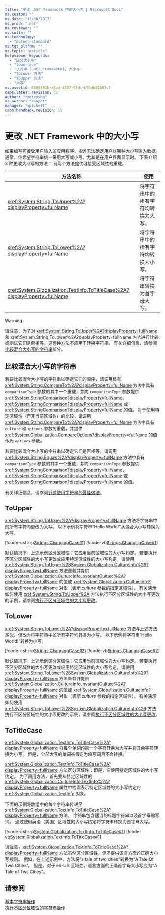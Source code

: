 ```yaml
---
title: "更改 .NET Framework 中的大小写 | Microsoft Docs"
ms.custom: ""
ms.date: "03/30/2017"
ms.prod: ".net"
ms.reviewer: ""
ms.suite: ""
ms.technology: 
  - "dotnet-standard"
ms.tgt_pltfrm: ""
ms.topic: "article"
helpviewer_keywords: 
  - "区分大小写"
  - "lowercase"
  - "字符串 [.NET Framework], 大小写"
  - "ToLower 方法"
  - "ToUpper 方法"
  - "大写"
ms.assetid: 6805f81b-e9ad-4387-9f4c-b9bdb21b87c0
caps.latest.revision: 15
author: "rpetrusha"
ms.author: "ronpet"
manager: "wpickett"
caps.handback.revision: 15
---
```

# 更改 .NET Framework 中的大小写
如果编写可接受用户输入的应用程序，永远无法确定用户以哪种大小写输入数据。  通常，你希望字符串统一采用大写或小写，尤其是在用户界面显示时。  下表介绍 3 种更改大小写的方法：  前两个方法提供可接受区域性的重载。  
  
|方法名称|使用|  
|----------|--------|  
|<xref:System.String.ToUpper%2A?displayProperty=fullName>|将字符串中的所有字符均转换为大写。|  
|<xref:System.String.ToLower%2A?displayProperty=fullName>|将字符串中的所有字符均转换为小写。|  
|<xref:System.Globalization.TextInfo.ToTitleCase%2A?displayProperty=fullName>|将字符串转换为首字母大写。|  
  
> [!WARNING]
>  请注意，为了对 <xref:System.String.ToUpper%2A?displayProperty=fullName> 和 <xref:System.String.ToLower%2A?displayProperty=fullName> 方法进行比较或测试它们是否相等，这两种方法不应用于转换字符串。  有关详细信息，请参阅[比较混合大小写的字符串](#Comparing)部分。  
  
<a name="Comparing"></a>   
## 比较混合大小写的字符串  
 若要比较混合大小写的字符串以确定它们的顺序，请调用具有 <xref:System.String.CompareTo%2A?displayProperty=fullName> 方法中具有 `comparisonType` 参数的其中一个重载，并向 `comparisonType` 参数提供 <xref:System.StringComparison?displayProperty=fullName>、<xref:System.StringComparison?displayProperty=fullName> 或 <xref:System.StringComparison?displayProperty=fullName> 的值。  对于使用特定区域性（而非当前区域性）的比较，请调用 <xref:System.String.CompareTo%2A?displayProperty=fullName> 方法中具有 `culture` 和 `options` 参数的重载，并提供 <xref:System.Globalization.CompareOptions?displayProperty=fullName> 的值作为 `options` 参数。  
  
 若要比较混合大小写的字符串以确定它们是否相等，请调用 <xref:System.String.Equals%2A?displayProperty=fullName> 方法中具有 `comparisonType` 参数的其中一个重载，并向 `comparisonType` 参数提供 <xref:System.StringComparison?displayProperty=fullName>、<xref:System.StringComparison?displayProperty=fullName> 或 <xref:System.StringComparison?displayProperty=fullName> 的值。  
  
 有关详细信息，请参阅[针对使用字符串的最佳做法](../../../docs/standard/base-types/best-practices-strings.md)。  
  
## ToUpper  
 <xref:System.String.ToUpper%2A?displayProperty=fullName> 方法将字符串中的所有字符均更改为大写。  以下示例将字符串“Hello World\!”从混合大小写转换为大写。  
  
 [!code-csharp[Strings.ChangingCase#1](../../../samples/snippets/csharp/VS_Snippets_CLR/Strings.ChangingCase/cs/Example.cs#1)]
 [!code-vb[Strings.ChangingCase#1](../../../samples/snippets/visualbasic/VS_Snippets_CLR/Strings.ChangingCase/vb/Example.vb#1)]  
  
 默认情况下，上述示例区分区域性；它应用当前区域性的大小写约定。  若要执行不区分区域性的大小写更改或应用特定区域性的大小写约定，请使用 <xref:System.String.ToUpper%28System.Globalization.CultureInfo%29?displayProperty=fullName> 方法重载并提供 <xref:System.Globalization.CultureInfo.InvariantCulture%2A?displayProperty=fullName> 的值或 <xref:System.Globalization.CultureInfo?displayProperty=fullName> 对象（表示 *culture* 参数的指定区域性）。  有关演示如何使用 <xref:System.String.ToUpper%2A> 方法执行不区分区域性的大小写更改的示例，请参阅[执行不区分区域性的大小写更改](../../../ocs/standard/globalization-localization/performing-culture-insensitive-case-changes.md)。  
  
## ToLower  
 <xref:System.String.ToLower%2A?displayProperty=fullName> 方法与上述方法类似，但改为将字符串中的所有字符均转换为小写。  以下示例将字符串“Hello World\!”转换为小写。  
  
 [!code-csharp[Strings.ChangingCase#2](../../../samples/snippets/csharp/VS_Snippets_CLR/Strings.ChangingCase/cs/Example.cs#2)]
 [!code-vb[Strings.ChangingCase#2](../../../samples/snippets/visualbasic/VS_Snippets_CLR/Strings.ChangingCase/vb/Example.vb#2)]  
  
 默认情况下，上述示例区分区域性；它应用当前区域性的大小写约定。  若要执行不区分区域性的大小写更改或应用特定区域性的大小写约定，请使用 <xref:System.String.ToLower%28System.Globalization.CultureInfo%29?displayProperty=fullName> 方法重载并提供 <xref:System.Globalization.CultureInfo.InvariantCulture%2A?displayProperty=fullName> 的值或 <xref:System.Globalization.CultureInfo?displayProperty=fullName> 对象（表示 *culture* 参数的指定区域性）。  有关演示如何使用 <xref:System.String.ToLower%28System.Globalization.CultureInfo%29> 方法执行不区分区域性的大小写更改的示例，请参阅[执行不区分区域性的大小写更改](../../../ocs/standard/globalization-localization/performing-culture-insensitive-case-changes.md)。  
  
## ToTitleCase  
 <xref:System.Globalization.TextInfo.ToTitleCase%2A?displayProperty=fullName> 将每个单词的第一个字符转换为大写并将其余字符转换为小写。  但是，全部大写的单词被假定为缩写词且不会转换。  
  
 <xref:System.Globalization.TextInfo.ToTitleCase%2A?displayProperty=fullName> 方法区分区域性；即是，它使用特定区域性的大小写约定。  为了调用方法，首先要从特定区域性的 <xref:System.Globalization.CultureInfo.TextInfo%2A?displayProperty=fullName> 属性中检索表示特定区域性的大小写约定的 <xref:System.Globalization.TextInfo> 对象。  
  
 下面的示例将数组中的每个字符串传递至 <xref:System.Globalization.TextInfo.ToTitleCase%2A?displayProperty=fullName> 方法。  字符串包含适当的标题字符串以及首字母缩写词。  通过使用英语（美国）区域性的大小写约定将字符串转换为首字母大写。  
  
 [!code-csharp[System.Globalization.TextInfo.ToTitleCase#1](../../../samples/snippets/csharp/VS_Snippets_CLR_System/system.globalization.textinfo.totitlecase/cs/totitlecase2.cs#1)]
 [!code-vb[System.Globalization.TextInfo.ToTitleCase#1](../../../samples/snippets/visualbasic/VS_Snippets_CLR_System/system.globalization.textinfo.totitlecase/vb/totitlecase2.vb#1)]  
  
 请注意，<xref:System.Globalization.TextInfo.ToTitleCase%2A?displayProperty=fullName> 方法虽然区分区域性，但不提供语言方面的正确大小写规则。  例如，在上述示例中，方法将“a tale of two cities”转换为“A Tale Of Two Cities”。  但是，对于 en\-US 区域性，语言方面的正确首字母大小写应为“A Tale of Two Cities”。  
  
## 请参阅  
 [基本字符串操作](../../../docs/standard/base-types/basic-string-operations.md)   
 [执行不区分区域性的字符串操作](../../../ocs/standard/globalization-localization/performing-culture-insensitive-string-operations.md)